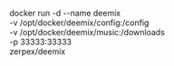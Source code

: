 docker run -d --name deemix \
           -v /opt/docker/deemix/config:/config \
           -v /opt/docker/deemix/music:/downloads \
           -p 33333:33333 \
           zerpex/deemix
